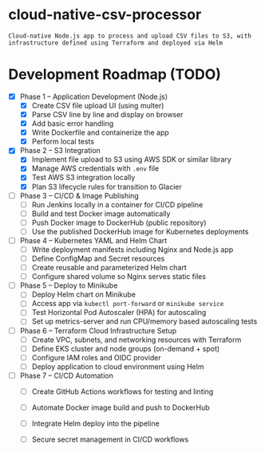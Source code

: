 # cloud-native-csv-processor
    Cloud-native Node.js app to process and upload CSV files to S3, with infrastructure defined using Terraform and deployed via Helm

# Development Roadmap (TODO)

- [X] Phase 1 – Application Development (Node.js)
  - [X] Create CSV file upload UI (using multer)
  - [X] Parse CSV line by line and display on browser
  - [X] Add basic error handling
  - [X] Write Dockerfile and containerize the app
  - [X] Perform local tests

- [X] Phase 2 – S3 Integration
  - [X] Implement file upload to S3 using AWS SDK or similar library
  - [X] Manage AWS credentials with `.env` file
  - [X] Test AWS S3 integration locally
  - [X] Plan S3 lifecycle rules for transition to Glacier

- [ ] Phase 3 – CI/CD & Image Publishing
  - [ ] Run Jenkins locally in a container for CI/CD pipeline
  - [ ] Build and test Docker image automatically
  - [ ] Push Docker image to DockerHub (public repository)
  - [ ] Use the published DockerHub image for Kubernetes deployments

- [ ] Phase 4 – Kubernetes YAML and Helm Chart
  - [ ] Write deployment manifests including Nginx and Node.js app
  - [ ] Define ConfigMap and Secret resources
  - [ ] Create reusable and parameterized Helm chart
  - [ ] Configure shared volume so Nginx serves static files

- [ ] Phase 5 – Deploy to Minikube
  - [ ] Deploy Helm chart on Minikube
  - [ ] Access app via `kubectl port-forward` or `minikube service`
  - [ ] Test Horizontal Pod Autoscaler (HPA) for autoscaling
  - [ ] Set up metrics-server and run CPU/memory based autoscaling tests

- [ ] Phase 6 – Terraform Cloud Infrastructure Setup
  - [ ] Create VPC, subnets, and networking resources with Terraform
  - [ ] Define EKS cluster and node groups (on-demand + spot)
  - [ ] Configure IAM roles and OIDC provider
  - [ ] Deploy application to cloud environment using Helm

- [ ] Phase 7 – CI/CD Automation
  - [ ] Create GitHub Actions workflows for testing and linting
  - [ ] Automate Docker image build and push to DockerHub
  - [ ] Integrate Helm deploy into the pipeline
  - [ ] Secure secret management in CI/CD workflows

